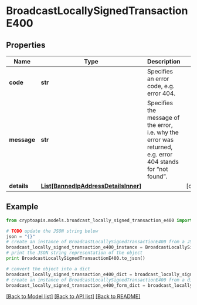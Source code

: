 # BroadcastLocallySignedTransactionE400


## Properties
Name | Type | Description | Notes
------------ | ------------- | ------------- | -------------
**code** | **str** | Specifies an error code, e.g. error 404. | 
**message** | **str** | Specifies the message of the error, i.e. why the error was returned, e.g. error 404 stands for “not found”. | 
**details** | [**List[BannedIpAddressDetailsInner]**](BannedIpAddressDetailsInner.md) |  | [optional] 

## Example

```python
from cryptoapis.models.broadcast_locally_signed_transaction_e400 import BroadcastLocallySignedTransactionE400

# TODO update the JSON string below
json = "{}"
# create an instance of BroadcastLocallySignedTransactionE400 from a JSON string
broadcast_locally_signed_transaction_e400_instance = BroadcastLocallySignedTransactionE400.from_json(json)
# print the JSON string representation of the object
print BroadcastLocallySignedTransactionE400.to_json()

# convert the object into a dict
broadcast_locally_signed_transaction_e400_dict = broadcast_locally_signed_transaction_e400_instance.to_dict()
# create an instance of BroadcastLocallySignedTransactionE400 from a dict
broadcast_locally_signed_transaction_e400_form_dict = broadcast_locally_signed_transaction_e400.from_dict(broadcast_locally_signed_transaction_e400_dict)
```
[[Back to Model list]](../README.md#documentation-for-models) [[Back to API list]](../README.md#documentation-for-api-endpoints) [[Back to README]](../README.md)


